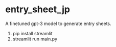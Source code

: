 # entry_sheet_jp

A finetuned gpt-3 model to generate entry sheets.
1. pip install streamlit
2. streamlit run main.py
